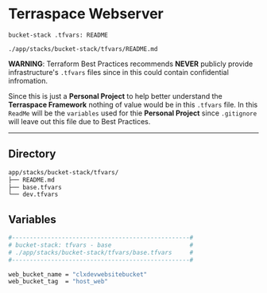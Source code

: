 # Terraspace Webserver
`bucket-stack .tfvars: README`

`./app/stacks/bucket-stack/tfvars/README.md`

**WARNING**: Terraform Best Practices recommends **NEVER** publicly provide infrastructure's `.tfvars` files since in this could contain confidential infromation. 

Since this is just a **Personal Project** to help better understand the **Terraspace Framework** nothing of value would be in this `.tfvars` file. In this `ReadMe` will be the `variables` used for thie **Personal Project** since `.gitignore` will leave out this file due to Best Practices.

---

## Directory
```sh
app/stacks/bucket-stack/tfvars/
├── README.md
├── base.tfvars
└── dev.tfvars
```

## Variables
```sh
#--------------------------------------------------#
# bucket-stack: tfvars - base                      #
# ./app/stacks/bucket-stack/tfvars/base.tfvars     #
#--------------------------------------------------#

web_bucket_name = "clxdevwebsitebucket"
web_bucket_tag  = "host_web"
```
